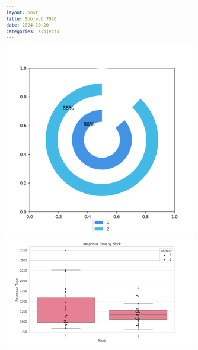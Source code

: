 ```yaml
---
layout: post
title: Subject 7020
date: 2024-10-20
categories: subjects
---
```


![](data/7020/run-9/7020__acc_test.png)
![](data/7020/run-9/7020_rt.png)
